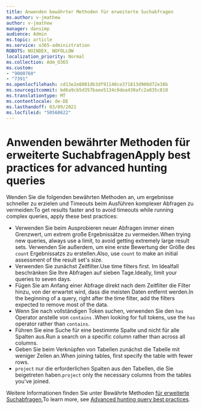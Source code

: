 ```yaml
---
title: Anwenden bewährter Methoden für erweiterte Suchabfragen
ms.author: v-jmathew
author: v-jmathew
manager: dansimp
audience: Admin
ms.topic: article
ms.service: o365-administration
ROBOTS: NOINDEX, NOFOLLOW
localization_priority: Normal
ms.collection: Adm_O365
ms.custom:
- "9000760"
- "7391"
ms.openlocfilehash: cd13e2e8801db3df91140ce371813d900d72e38b
ms.sourcegitcommit: bd6a9cb5d357baee5134c0dea430afc2a035c810
ms.translationtype: MT
ms.contentlocale: de-DE
ms.lasthandoff: 03/09/2021
ms.locfileid: "50568622"
---
```

# <a name="apply-best-practices-for-advanced-hunting-queries"></a><span data-ttu-id="10d0f-102">Anwenden bewährter Methoden für erweiterte Suchabfragen</span><span class="sxs-lookup"><span data-stu-id="10d0f-102">Apply best practices for advanced hunting queries</span></span>

<span data-ttu-id="10d0f-103">Wenden Sie die folgenden bewährten Methoden an, um ergebnisse schneller zu erzielen und Timeouts beim Ausführen komplexer Abfragen zu vermeiden:</span><span class="sxs-lookup"><span data-stu-id="10d0f-103">To get results faster and to avoid timeouts while running complex queries, apply these best practices:</span></span>

- <span data-ttu-id="10d0f-104">Verwenden Sie beim Ausprobieren neuer Abfragen immer einen Grenzwert, um extrem große Ergebnissätze zu vermeiden.</span><span class="sxs-lookup"><span data-stu-id="10d0f-104">When trying new queries, always use a limit, to avoid getting extremely large result sets.</span></span> <span data-ttu-id="10d0f-105">Verwenden Sie außerdem, um eine erste Bewertung der Größe des `count` Ergebnissatzs zu erstellen.</span><span class="sxs-lookup"><span data-stu-id="10d0f-105">Also, use `count` to make an initial assessment of the result set's size.</span></span>
- <span data-ttu-id="10d0f-106">Verwenden Sie zunächst Zeitfilter.</span><span class="sxs-lookup"><span data-stu-id="10d0f-106">Use time filters first.</span></span> <span data-ttu-id="10d0f-107">Im Idealfall beschränken Sie Ihre Abfragen auf sieben Tage.</span><span class="sxs-lookup"><span data-stu-id="10d0f-107">Ideally, limit your queries to seven days.</span></span>
- <span data-ttu-id="10d0f-108">Fügen Sie am Anfang einer Abfrage direkt nach dem Zeitfilter die Filter hinzu, von der erwartet wird, dass die meisten Daten entfernt werden.</span><span class="sxs-lookup"><span data-stu-id="10d0f-108">In the beginning of a query, right after the time filter, add the filters expected to remove most of the data.</span></span>
- <span data-ttu-id="10d0f-109">Wenn Sie nach vollständigen Token suchen, verwenden Sie den `has` Operator anstelle von `contains` .</span><span class="sxs-lookup"><span data-stu-id="10d0f-109">When looking for full tokens, use the `has` operator rather than `contains`.</span></span>
- <span data-ttu-id="10d0f-110">Führen Sie eine Suche für eine bestimmte Spalte und nicht für alle Spalten aus.</span><span class="sxs-lookup"><span data-stu-id="10d0f-110">Run a search on a specific column rather than across all columns.</span></span>
- <span data-ttu-id="10d0f-111">Geben Sie beim Verknüpfen von Tabellen zunächst die Tabelle mit weniger Zeilen an.</span><span class="sxs-lookup"><span data-stu-id="10d0f-111">When joining tables, first specify the table with fewer rows.</span></span>
- <span data-ttu-id="10d0f-112">`project` nur die erforderlichen Spalten aus den Tabellen, die Sie beigetreten haben.</span><span class="sxs-lookup"><span data-stu-id="10d0f-112">`project` only the necessary columns from the tables you've joined.</span></span>

<span data-ttu-id="10d0f-113">Weitere Informationen finden Sie unter Bewährte Methoden [für erweiterte Suchabfragen.](https://go.microsoft.com/fwlink/?linkid=2144812)</span><span class="sxs-lookup"><span data-stu-id="10d0f-113">To learn more, see [Advanced hunting query best practices](https://go.microsoft.com/fwlink/?linkid=2144812).</span></span>
